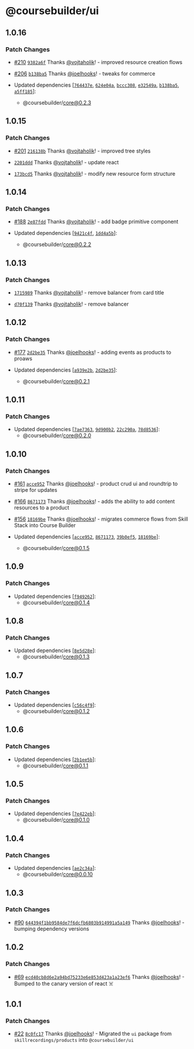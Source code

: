 # @coursebuilder/ui

## 1.0.16

### Patch Changes

- [#210](https://github.com/badass-courses/course-builder/pull/210) [`9382a6f`](https://github.com/badass-courses/course-builder/commit/9382a6f62fd5c4a3e848979595091b7e00d9cd1b) Thanks [@vojtaholik](https://github.com/vojtaholik)! - improved resource creation flows

- [#206](https://github.com/badass-courses/course-builder/pull/206) [`b138ba5`](https://github.com/badass-courses/course-builder/commit/b138ba58a22623ca9bdbe9529e054d10d6014881) Thanks [@joelhooks](https://github.com/joelhooks)! - tweaks for commerce

- Updated dependencies [[`764437e`](https://github.com/badass-courses/course-builder/commit/764437e71a1aebec3db81acf2d67d28fbfee8146), [`624e04a`](https://github.com/badass-courses/course-builder/commit/624e04aa830cdbc7bedc302466363aa1a3831cea), [`bccc308`](https://github.com/badass-courses/course-builder/commit/bccc3084077ab2bf24f1ac9361c3c13936749c6a), [`e32549a`](https://github.com/badass-courses/course-builder/commit/e32549ab4f0e903a467120a35ab27ef44892b115), [`b138ba5`](https://github.com/badass-courses/course-builder/commit/b138ba58a22623ca9bdbe9529e054d10d6014881), [`a5ff185`](https://github.com/badass-courses/course-builder/commit/a5ff1856f912badecea337b014df525b950badc1)]:
  - @coursebuilder/core@0.2.3

## 1.0.15

### Patch Changes

- [#201](https://github.com/badass-courses/course-builder/pull/201) [`216138b`](https://github.com/badass-courses/course-builder/commit/216138bc5099b35eb32b6e7a32754de16ff41fd6) Thanks [@vojtaholik](https://github.com/vojtaholik)! - improved tree styles

- [`2201ddd`](https://github.com/badass-courses/course-builder/commit/2201ddd0690d305c719e85ab75c0945d2262ac32) Thanks [@vojtaholik](https://github.com/vojtaholik)! - update react

- [`173bcd5`](https://github.com/badass-courses/course-builder/commit/173bcd5e4855ea6519803b01ee282ed24d5eed75) Thanks [@vojtaholik](https://github.com/vojtaholik)! - modify new resource form structure

## 1.0.14

### Patch Changes

- [#188](https://github.com/badass-courses/course-builder/pull/188) [`2e87fdd`](https://github.com/badass-courses/course-builder/commit/2e87fdd4397848939dbcc8cb7b0fae53267fdc62) Thanks [@vojtaholik](https://github.com/vojtaholik)! - add badge primitive component

- Updated dependencies [[`9421c4f`](https://github.com/badass-courses/course-builder/commit/9421c4f1db7eb84728abca79bf68acb0b5ee2671), [`1dd4a5b`](https://github.com/badass-courses/course-builder/commit/1dd4a5bbd2b737ab45431256139134d56c0686ec)]:
  - @coursebuilder/core@0.2.2

## 1.0.13

### Patch Changes

- [`1715989`](https://github.com/badass-courses/course-builder/commit/1715989e41a46e4de3f7576c5bded88697157edb) Thanks [@vojtaholik](https://github.com/vojtaholik)! - remove balancer from card title

- [`d70f139`](https://github.com/badass-courses/course-builder/commit/d70f139ba8a77f745843b1e82ce9aa5f6e1d2607) Thanks [@vojtaholik](https://github.com/vojtaholik)! - remove balancer

## 1.0.12

### Patch Changes

- [#177](https://github.com/badass-courses/course-builder/pull/177) [`2d2be35`](https://github.com/badass-courses/course-builder/commit/2d2be35b50bdce90e111338dd788cb856c952e49) Thanks [@joelhooks](https://github.com/joelhooks)! - adding events as products to proaws

- Updated dependencies [[`a939e2b`](https://github.com/badass-courses/course-builder/commit/a939e2baa850a54167c800f83ba32030d6b6da4b), [`2d2be35`](https://github.com/badass-courses/course-builder/commit/2d2be35b50bdce90e111338dd788cb856c952e49)]:
  - @coursebuilder/core@0.2.1

## 1.0.11

### Patch Changes

- Updated dependencies [[`7ae7363`](https://github.com/badass-courses/course-builder/commit/7ae7363f3655fb123bc28b4cd2f249e9d082fec3), [`9d900b2`](https://github.com/badass-courses/course-builder/commit/9d900b217a8d8ee1fdee1a9e0ae24b58e87773cc), [`22c290a`](https://github.com/badass-courses/course-builder/commit/22c290ad7eec68e664c0027ba9389af41c71a16a), [`78d8536`](https://github.com/badass-courses/course-builder/commit/78d8536c4944ab1f98a6376ad9dcc8baac9fc2ff)]:
  - @coursebuilder/core@0.2.0

## 1.0.10

### Patch Changes

- [#161](https://github.com/badass-courses/course-builder/pull/161) [`acce952`](https://github.com/badass-courses/course-builder/commit/acce95260e808a74b94c81c165ff296c014d27ff) Thanks [@joelhooks](https://github.com/joelhooks)! - product crud ui and roundtrip to stripe for updates

- [#166](https://github.com/badass-courses/course-builder/pull/166) [`8671173`](https://github.com/badass-courses/course-builder/commit/8671173c90e581a7682eecce894d9dcb897e3cce) Thanks [@joelhooks](https://github.com/joelhooks)! - adds the ability to add content resources to a product

- [#156](https://github.com/badass-courses/course-builder/pull/156) [`18169be`](https://github.com/badass-courses/course-builder/commit/18169be84613cac1cc2d35bc6cd386eaf803f53f) Thanks [@joelhooks](https://github.com/joelhooks)! - migrates commerce flows from Skill Stack into Course Builder

- Updated dependencies [[`acce952`](https://github.com/badass-courses/course-builder/commit/acce95260e808a74b94c81c165ff296c014d27ff), [`8671173`](https://github.com/badass-courses/course-builder/commit/8671173c90e581a7682eecce894d9dcb897e3cce), [`39b0ef5`](https://github.com/badass-courses/course-builder/commit/39b0ef5e4556ee1a1fd549f3bc48f405fe8b6984), [`18169be`](https://github.com/badass-courses/course-builder/commit/18169be84613cac1cc2d35bc6cd386eaf803f53f)]:
  - @coursebuilder/core@0.1.5

## 1.0.9

### Patch Changes

- Updated dependencies [[`f949262`](https://github.com/badass-courses/course-builder/commit/f9492620ffc94d5de28dff3b7fd3ee38ca06869d)]:
  - @coursebuilder/core@0.1.4

## 1.0.8

### Patch Changes

- Updated dependencies [[`8e5d28e`](https://github.com/badass-courses/course-builder/commit/8e5d28eb27c3c4fc6f181c4d1e118aa23828c0c4)]:
  - @coursebuilder/core@0.1.3

## 1.0.7

### Patch Changes

- Updated dependencies [[`c56c4f9`](https://github.com/badass-courses/course-builder/commit/c56c4f98836b5869b3af575ec3e55db08ca45c21)]:
  - @coursebuilder/core@0.1.2

## 1.0.6

### Patch Changes

- Updated dependencies [[`2b1ee5b`](https://github.com/badass-courses/course-builder/commit/2b1ee5bfddc417f5f8112f297e03b4ad8d281aa0)]:
  - @coursebuilder/core@0.1.1

## 1.0.5

### Patch Changes

- Updated dependencies [[`7e422eb`](https://github.com/badass-courses/course-builder/commit/7e422eb3f19aa99f465f444e4180635dac5baa50)]:
  - @coursebuilder/core@0.1.0

## 1.0.4

### Patch Changes

- Updated dependencies [[`ae2c34a`](https://github.com/badass-courses/course-builder/commit/ae2c34a8619dd4cd892bc8b2c99af3d67e9da8e7)]:
  - @coursebuilder/core@0.0.10

## 1.0.3

### Patch Changes

- [#90](https://github.com/badass-courses/course-builder/pull/90) [`644394f1bb9584de7f6dcfb6803b914991a5a149`](https://github.com/badass-courses/course-builder/commit/644394f1bb9584de7f6dcfb6803b914991a5a149) Thanks [@joelhooks](https://github.com/joelhooks)! - bumping dependency versions

## 1.0.2

### Patch Changes

- [#69](https://github.com/badass-courses/course-builder/pull/69)
  [`ecd40cb8d6e2a94bd75233e6e853d423a1a23ef6`](https://github.com/badass-courses/course-builder/commit/ecd40cb8d6e2a94bd75233e6e853d423a1a23ef6)
  Thanks [@joelhooks](https://github.com/joelhooks)! - Bumped to the canary version of react ☠️

## 1.0.1

### Patch Changes

- [#22](https://github.com/joelhooks/course-builder/pull/22)
  [`8c0fc17`](https://github.com/joelhooks/course-builder/commit/8c0fc17660c3855a52e28422daec3ef36576a5a4) Thanks
  [@joelhooks](https://github.com/joelhooks)! - Migrated the `ui` package from `skillrecordings/products` into
  `@coursebuilder/ui`
